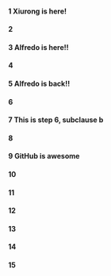 #### 1 Xiurong is here!
#### 2
#### 3 Alfredo is here!!
#### 4
#### 5 Alfredo is back!!
#### 6
#### 7 This is step 6, subclause b
#### 8
#### 9 GitHub is awesome

#### 10
#### 11
#### 12
#### 13
#### 14
#### 15